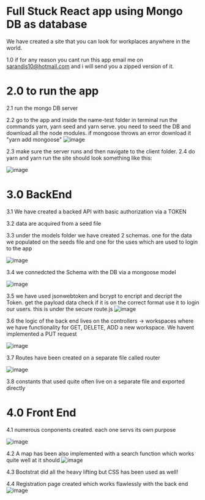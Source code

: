 # Full Stuck React app using Mongo DB as database
We have created a site that you can look for workplaces anywhere in the world. 

1.0 if for any reason you cant run this app email me on sarandis10@hotmail.com and i will send you a zipped version of it. 

# 2.0 to run the app
2.1 run the mongo DB server

2.2 go to the app and inside the name-test folder in terminal run the commands yarn, yarn seed and yarn serve.
you need to seed the DB and download all the node modules. 
if mongoose throws an error download it "yarn add mongoose"
![image](https://user-images.githubusercontent.com/43549151/126072605-0390f1d2-cdaa-4cb7-9830-23ece64b8368.png)


2.3 make sure the server runs and then navigate to the client folder.
2.4 do yarn and yarn run the site should look something like this:

![image](https://user-images.githubusercontent.com/43549151/126072204-05d4e2b8-65bc-4da5-a3fb-95f50ec03631.png)

# 3.0 BackEnd
3.1 We have created a backed API with basic authorization via a TOKEN

3.2 data are acquired from a seed file

3.3 under the models folder we have created 2 schemas. one for the data we populated on the seeds file and one for the uses which are used to login to the app

![image](https://user-images.githubusercontent.com/43549151/126072554-0807423d-72ef-482b-a9f7-2d13625ab162.png)

3.4 we connedcted the Schema with the DB via a mongoose model

![image](https://user-images.githubusercontent.com/43549151/126072542-96162fe7-71d1-4b55-a9f4-3a10ba96d9c7.png)

3.5 we have used jsonwebtoken and bcrypt to encript and decript the Token. get the payload data check if it is on the correct format use it to login our users.
this is under the secure route.js 
![image](https://user-images.githubusercontent.com/43549151/126072674-9cf4b78f-d3a9-4d01-85a2-9cc36a44926e.png)

3.6 the logic of the back end lives on the controllers -> workspaces where we have functionality for GET, DELETE, ADD a new workspace. We havent implemented a PUT request

![image](https://user-images.githubusercontent.com/43549151/126072812-2332fe5e-cf7f-4fb1-bba1-bf5fb19dd67f.png)



3.7 Routes have been created on a separate file called router

![image](https://user-images.githubusercontent.com/43549151/126072886-14d0e686-96bd-46e0-bc80-53c646bf08ea.png)

3.8 constants that used quite often live on a separate file and exported directly 


# 4.0 Front End

4.1 numerous conponents created. each one servs its own purpose 







![image](https://user-images.githubusercontent.com/43549151/126073162-51c5a0cb-4b0d-464d-8887-cea61d789cc3.png)


4.2 A map has been also implemented with a search function which works quite well at it should
![image](https://user-images.githubusercontent.com/43549151/126073212-e40da1cb-300c-468a-b66f-fad561c88606.png)





4.3 Bootstrat did all the heavy lifting but CSS has been used as well!


4.4 Registration page created which works flawlessly with the back end
![image](https://user-images.githubusercontent.com/43549151/126073356-9bfea75a-0d4d-41bb-9955-e9049c250ba9.png)


